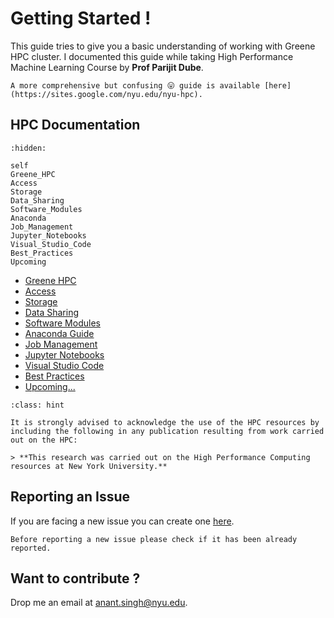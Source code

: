 # Getting Started !


This guide tries to give you a basic understanding of working with Greene HPC cluster. I documented this guide while taking High Performance Machine Learning Course by **Prof Parijit Dube**.

```{note} 
A more comprehensive but confusing 😛 guide is available [here](https://sites.google.com/nyu.edu/nyu-hpc).
```


## HPC Documentation


<!-- 
:numbered: 
-->
```{toctree} 
:hidden:

self
Greene_HPC
Access
Storage
Data_Sharing
Software_Modules
Anaconda
Job_Management
Jupyter_Notebooks
Visual_Studio_Code
Best_Practices
Upcoming
```

- [Greene HPC](Greene_HPC.md)
- [Access](Access.md)
- [Storage](Storage.md)
- [Data Sharing](Data_Sharing.md)
- [Software Modules](Software_Modules.md)
- [Anaconda Guide](Anaconda.md)
- [Job Management](Job_Management.md)
- [Jupyter Notebooks](Jupyter_Notebooks.md)
- [Visual Studio Code](Visual_Studio_Code.md)
- [Best Practices](Best_Practices.md)
- [Upcoming...](Upcoming.md)


```{admonition} Acknowledgement
:class: hint

It is strongly advised to acknowledge the use of the HPC resources by including the following in any publication resulting from work carried out on the HPC:

> **This research was carried out on the High Performance Computing resources at New York University.**
```
## Reporting an Issue

If you are facing a new issue you can create one [here](https://github.com/95anantsingh/nyu-greene-hpc/issues).

```{attention}
Before reporting a new issue please check if it has been already reported.
```

## Want to contribute ?

Drop me an email at <a href="mailto:anant.singh@nyu.edu?subject=HPC Docs!&body=Hello Anant,">anant.singh@nyu.edu</a>.
